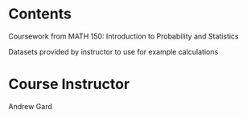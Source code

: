 # Contents 
Coursework from MATH 150: Introduction to Probability and Statistics <br> 

Datasets provided by instructor to use for example calculations

# Course Instructor 
Andrew Gard
